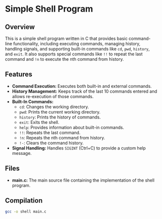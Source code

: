 # Simple Shell Program

## Overview

This is a simple shell program written in C that provides basic command-line functionality, including executing commands, managing history, handling signals, and supporting built-in commands like `cd`, `pwd`, `history`, and `exit`. It also supports special commands like `!!` to repeat the last command and `!n` to execute the nth command from history.

## Features

- **Command Execution:** Executes both built-in and external commands.
- **History Management:** Keeps track of the last 10 commands entered and allows re-execution of those commands.
- **Built-In Commands:**
  - `cd`: Changes the working directory.
  - `pwd`: Prints the current working directory.
  - `history`: Prints the history of commands.
  - `exit`: Exits the shell.
  - `help`: Provides information about built-in commands.
  - `!!`: Repeats the last command.
  - `!n`: Repeats the nth command from history.
  - `!-`: Clears the command history.
- **Signal Handling:** Handles `SIGINT` (Ctrl+C) to provide a custom help message.

## Files

- **main.c:** The main source file containing the implementation of the shell program.

## Compilation

```sh
gcc -o shell main.c

